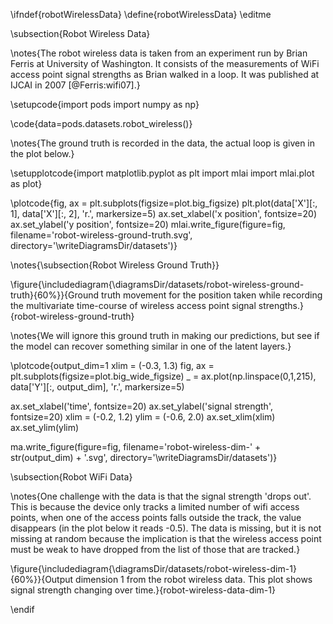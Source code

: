 \ifndef{robotWirelessData}
\define{robotWirelessData}
\editme

\subsection{Robot Wireless Data}

\notes{The robot wireless data is taken from an experiment run by Brian Ferris at University of Washington. It consists of the measurements of WiFi access point signal strengths as Brian walked in a loop. It was published at IJCAI in 2007 [@Ferris:wifi07].}

\setupcode{import pods
import numpy as np}

\code{data=pods.datasets.robot_wireless()}

\notes{The ground truth is recorded in the data, the actual loop is given in the plot below.}

\setupplotcode{import matplotlib.pyplot as plt
import mlai
import mlai.plot as plot}

\plotcode{fig, ax = plt.subplots(figsize=plot.big_figsize)
plt.plot(data['X'][:, 1], data['X'][:, 2], 'r.', markersize=5)
ax.set_xlabel('x position', fontsize=20)
ax.set_ylabel('y position', fontsize=20)
mlai.write_figure(figure=fig, 
                  filename='robot-wireless-ground-truth.svg',
                  directory='\writeDiagramsDir/datasets')}

\notes{\subsection{Robot Wireless Ground Truth}}

\figure{\includediagram{\diagramsDir/datasets/robot-wireless-ground-truth}{60%}}{Ground truth movement for the position taken while recording the multivariate time-course of wireless access point signal strengths.}{robot-wireless-ground-truth}

\notes{We will ignore this ground truth in making our predictions, but see if the model can recover something similar in one of the latent layers.}

\plotcode{output_dim=1
xlim = (-0.3, 1.3)
fig, ax = plt.subplots(figsize=plot.big_wide_figsize)
_ = ax.plot(np.linspace(0,1,215),
            data['Y'][:, output_dim], 
            'r.', markersize=5)

ax.set_xlabel('time', fontsize=20)
ax.set_ylabel('signal strength', fontsize=20)
xlim = (-0.2, 1.2)
ylim = (-0.6, 2.0)
ax.set_xlim(xlim)
ax.set_ylim(ylim)

ma.write_figure(figure=fig, 
                filename='robot-wireless-dim-' + str(output_dim) + '.svg', 
                directory='\writeDiagramsDir/datasets')}


\subsection{Robot WiFi Data}

\notes{One challenge with the data is that the signal strength 'drops out'. This is because the device only tracks a limited number of wifi access points, when one of the access points falls outside the track, the value disappears (in the plot below it reads -0.5). The data is missing, but it is not missing at random because the implication is that the wireless access point must be weak to have dropped from the list of those that are tracked.}

\figure{\includediagram{\diagramsDir/datasets/robot-wireless-dim-1}{60%}}{Output dimension 1 from the robot wireless data. This plot shows signal strength changing over time.}{robot-wireless-data-dim-1}

\endif
